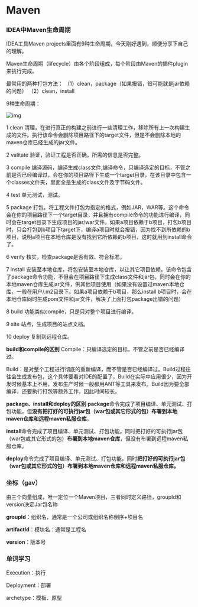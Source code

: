 # Maven



### IDEA中Maven生命周期

  IDEA工具Maven projects里面有9种生命周期，今天刚好遇到，顺便分享下自己的理解。

  Maven生命周期（lifecycle）由各个阶段组成，每个阶段由Maven的插件plugin来执行完成。

最常用的两种打包方法：
  （1）clean，package（如果报错，很可能就是jar依赖的问题）
  （2）clean，install

9种生命周期：

![img](https://img-blog.csdnimg.cn/20200908190120292.png)

1 clean
    清理，在进行真正的构建之前进行一些清理工作，移除所有上一次构建生成的文件。执行该命令会删除项目路径下的target文件，但是不会删除本地的maven仓库已经生成的jar文件。

2 valitate
    验证，验证工程是否正确，所需的信息是否完整。

3 compile
    编译源码，编译生成class文件,编译命令，只编译选定的目标，不管之前是否已经编译过，会在你的项目路径下生成一个target目录，在该目录中包含一个classes文件夹，里面全是生成的class文件及字节码文件。

4 test
    单元测试，测试。

5 package
    打包，将工程文件打包为指定的格式，例如JAR，WAR等。这个命令会在你的项目路径下一个target目录，并且拥有compile命令的功能进行编译，同时会在target目录下生成项目的jar/war文件。如果a项目依赖于b项目，打包b项目时，只会打包到b项目下target下，编译a项目时就会报错，因为找不到所依赖的b项目，说明a项目在本地仓库是没有找到它所依赖的b项目，这时就用到install命令了。

6 verify
    核实，检查package是否有效、符合标准。

7 install
    安装至本地仓库，将包安装至本地仓库，以让其它项目依赖。该命令包含了package命令功能，不但会在项目路径下生成class文件和jar包，同时会在你的本地maven仓库生成jar文件，供其他项目使用（如果没有设置过maven本地仓库，一般在用户/.m2目录下。如果a项目依赖于b项目，那么install b项目时，会在本地仓库同时生成pom文件和jar文件，解决了上面打包package出错的问题）

8 build
    功能类似compile，只是只对整个项目进行编译。

9 site
    站点，生成项目的站点文档。

10 deploy
    复制到远程仓库。



**build和compile的区别**
    Compile：只编译选定的目标，不管之前是否已经编译过。

​	Build：是对整个工程进行彻底的重新编译，而不管是否已经编译过。Build过程往往会生成发布包，这个具体要看对IDE的配置了，Build在实际中应用很少，因为开发时候基本上不用，发布生产时候一般都用ANT等工具来发布。Build因为要全部编译，还要执行打包等额外工作，因此时间较长。



**package、install和deploy的区别**
    **package**命令完成了项目编译、单元测试、打包功能，但**没有把打好的可执行jar包（war包或其它形式的包）布署到本地maven仓库和远程maven私服仓库**。

​	**install**命令完成了项目编译、单元测试、打包功能，同时把打好的可执行jar包（war包或其它形式的包）**布署到本地maven仓库**，但没有布署到远程maven私服仓库。

​	**deploy**命令完成了项目编译、单元测试、打包功能，同时**把打好的可执行jar包（war包或其它形式的包）布署到本地maven仓库和远程maven私服仓库。**





### 坐标（gav）

由三个向量组成，唯一定位一个Maven项目，三者同时定义路径，groupId和version决定Jar包名称

**groupId**：组织名，通常是一个公司或组织名称倒序+项目名

**artifactId**：模块名：通常是工程名

**version**：版本号





### 单词学习

Execution：执行

Deployment：部署

archetype：模板、原型